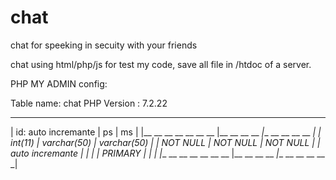 # chat
chat for speeking in secuity with your friends

chat using html/php/js for test my code, save all file in /htdoc of a server.


PHP MY ADMIN config:

Table name: chat
PHP Version :  7.2.22

 __ __ __ __ __ __ __ __ __ __ __ __ __ __ __ __ __ _
| id: auto incremante | ps          | ms             |
|__ __ __ __ __ __ __ |__ __ __ __ _|__ __ __ __ __ _|
| int(11)             | varchar(50) | varchar(50)    |
| NOT NULL            | NOT NULL    | NOT NULL       |
| auto incremante     |             |                |
| PRIMARY             |             |                |
|__ __ __ __ __ __ __ |__ __ __ __ _|__ __ __ __ __ _|
